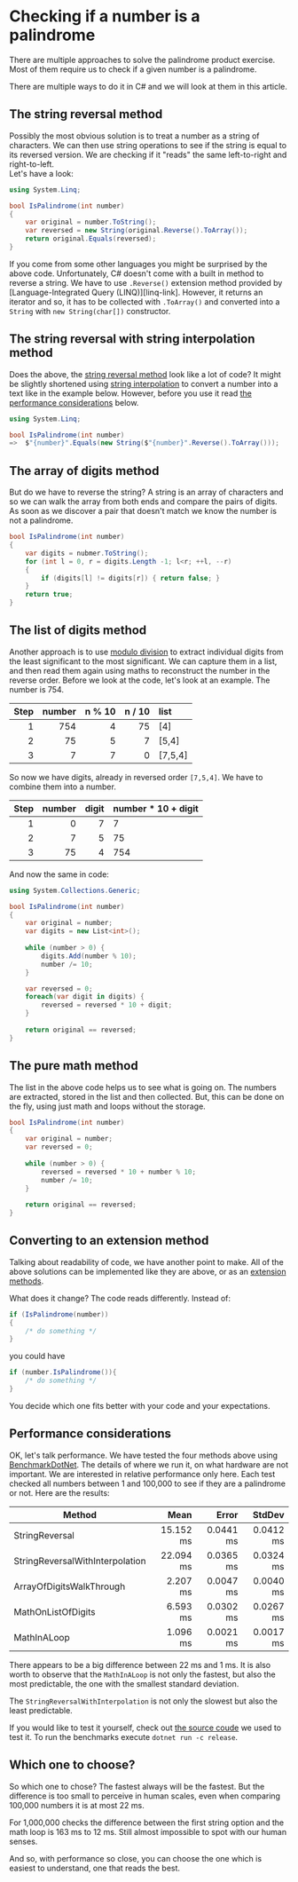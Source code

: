 # Checking if a number is a palindrome

There are multiple approaches to solve the palindrome product exercise. 
Most of them require us to check if a given number is a palindrome. 

There are multiple ways to do it in C# and we will look at them in this article. 

## The string reversal method

Possibly the most obvious solution is to treat a number as a string of characters.
We can then use string operations to see if the string is equal to its reversed version. 
We are checking if it "reads" the same left-to-right and right-to-left.  
Let's have a look:

```csharp
using System.Linq;

bool IsPalindrome(int number)
{
    var original = number.ToString();
    var reversed = new String(original.Reverse().ToArray());
    return original.Equals(reversed);
}
```

If you come from some other languages you might be surprised by the above code.
Unfortunately, C# doesn't come with a built in method to reverse a string. 
We have to use `.Reverse()` extension method provided by [Language-Integrated Query (LINQ)][linq-link].
However, it returns an iterator and so, it has to be collected with `.ToArray()` and converted into a `String` with `new String(char[])` constructor. 


## The string reversal with string interpolation method

Does the above, the [string reversal method](#the-string-reversal-method) look like a lot of code? 
It might be slightly shortened using [string interpolation][interpolation-link] to convert a number into a text like in the example below. 
However, before you use it read [the performance considerations](#performance-considerations) below.

```csharp
using System.Linq;

bool IsPalindrome(int number)
=>  $"{number}".Equals(new String($"{number}".Reverse().ToArray()));
```

## The array of digits method

But do we have to reverse the string? A string is an array of characters and so we can walk the array from both ends and compare the pairs of digits. As soon as we discover a pair that doesn't match we know the number is not a palindrome. 

```csharp
bool IsPalindrome(int number) 
{
    var digits = nubmer.ToString();
    for (int l = 0, r = digits.Length -1; l<r; ++l, --r)
    {
        if (digits[l] != digits[r]) { return false; }
    }
    return true;
}
```

## The list of digits method

Another approach is to use [modulo division][modulo-division-link] to extract individual digits from the least significant to the most significant. 
We can capture them in a list, and then read them again using maths to reconstruct the number in the reverse order. 
Before we look at the code, let's look at an example. The number is 754. 

| Step | number | n % 10 | n / 10 |    list |
|-----:|-------:|-------:|-------:|:--------|
|    1 |    754 |      4 |     75 | [4]     |
|    2 |     75 |      5 |      7 | [5,4]   |
|    3 |      7 |      7 |      0 | [7,5,4] |

So now we have digits, already in reversed order `[7,5,4]`. We have to combine them into a number.

| Step | number | digit | number * 10 + digit |
|-----:|-------:|------:|:--------------------|
|    1 |      0 |     7 | 7                   |
|    2 |      7 |     5 | 75                  |
|    3 |     75 |     4 | 754                 |

And now the same in code:

```csharp
using System.Collections.Generic;

bool IsPalindrome(int number)
{ 
    var original = number;
    var digits = new List<int>();
    
    while (number > 0) { 
        digits.Add(number % 10);
        number /= 10;
    }

    var reversed = 0;
    foreach(var digit in digits) {
        reversed = reversed * 10 + digit;
    }
    
    return original == reversed;
}
```

## The pure math method

The list in the above code helps us to see what is going on. 
The numbers are extracted, stored in the list and then collected. 
But, this can be done on the fly, using just math and loops without the storage. 

```csharp
bool IsPalindrome(int number)
{ 
    var original = number;
    var reversed = 0;
    
    while (number > 0) { 
        reversed = reversed * 10 + number % 10;
        number /= 10;
    }
    
    return original == reversed;
}
```

## Converting to an extension method
Talking about readability of code, we have another point to make. 
All of the above solutions can be implemented like they are above, or as an [extension methods][extension-methods-link].

What does it change? The code reads differently. Instead of: 

```csharp
if (IsPalindrome(number))
{ 
    /* do something */
}
```

you could have

```csharp
if (number.IsPalindrome()){
    /* do something */
}
```

You decide which one fits better with your code and your expectations. 


## Performance considerations

OK, let's talk performance. We have tested the four methods above using [BenchmarkDotNet][benchmark-link].
The details of where we run it, on what hardware are not important.
We are interested in relative performance only here. 
Each test checked all numbers between 1 and 100,000 to see if they are a palindrome or not.
Here are the results:

|                          Method |      Mean |     Error |    StdDev |
|-------------------------------- |----------:|----------:|----------:|
|                  StringReversal | 15.152 ms | 0.0441 ms | 0.0412 ms |
| StringReversalWithInterpolation | 22.094 ms | 0.0365 ms | 0.0324 ms |
|        ArrayOfDigitsWalkThrough |  2.207 ms | 0.0047 ms | 0.0040 ms |
|              MathOnListOfDigits |  6.593 ms | 0.0302 ms | 0.0267 ms |
|                     MathInALoop |  1.096 ms | 0.0021 ms | 0.0017 ms |

There appears to be a big difference between 22 ms and 1 ms. 
It is also worth to observe that the `MathInALoop` is not only the fastest, but also the most predictable, the one with the smallest standard deviation. 

The `StringReversalWithInterpolation` is not only the slowest but also the least predictable. 

If you would like to test it yourself, check out [the source coude][benchmark-source-code] we used to test it. To run the benchmarks execute `dotnet run -c release`. 

## Which one to choose?

So which one to chose? The fastest always will be the fastest. 
But the difference is too small to perceive in human scales, even when comparing 100,000 numbers it is at most 22 ms. 

For 1,000,000 checks  the difference between the first string option and the math loop is 163 ms to 12 ms. 
Still almost impossible to spot with our human senses. 

And so, with performance so close, you can choose the one which is easiest to understand, one that reads the best. 

[benchmark-link]: https://benchmarkdotnet.org/
[extension-methods-link]: https://learn.microsoft.com/en-us/dotnet/csharp/programming-guide/classes-and-structs/extension-methods
[interpolation-link]: https://learn.microsoft.com/en-us/dotnet/csharp/tutorials/string-interpolation
[linq-linl]: https://learn.microsoft.com/en-us/dotnet/csharp/programming-guide/concepts/linq/
[modulo-division-link]: https://en.wikipedia.org/wiki/Modulo
[benchmark-source-code]: https://github.com/exercism/csharp/blob/main/exercises/practice/palindrome-products/.articles/is-palindrome-check/code